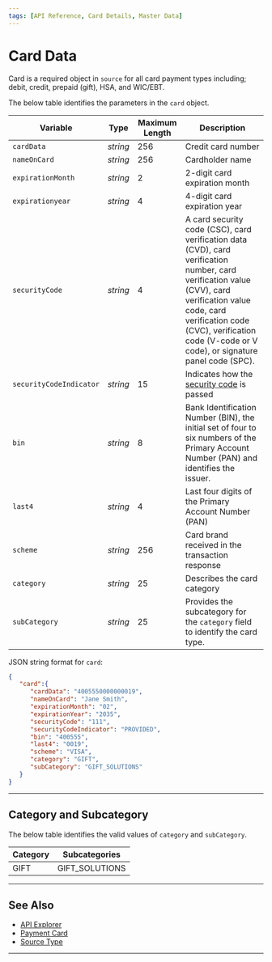 ```yaml
---
tags: [API Reference, Card Details, Master Data]
---
```



# Card Data

Card is a required object in `source` for all card payment types including; debit, credit, prepaid (gift), HSA, and WIC/EBT.

<!--
type: tab
titles: card, JSON Example
-->

The below table identifies the parameters in the `card` object.

| Variable | Type | Maximum Length | Description |
| -------- | -- | ------------ | -----|
| `cardData` | *string* | 256 | Credit card number |
| `nameOnCard` | *string* | 256 | Cardholder name |
| `expirationMonth` | *string* | 2 | 2-digit card expiration month |
| `expirationyear` | *string* | 4 |  4-digit card expiration year |
| `securityCode` | *string* | 4 | A card security code (CSC), card verification data (CVD), card verification number, card verification value (CVV), card verification value code, card verification code (CVC), verification code (V-code or V code), or signature panel code (SPC). |
| `securityCodeIndicator` | *string* | 15 | Indicates how the [security code](?path=docs/Resources/Guides/Fraud/Security-Code.md#security-code-indicator) is passed |
| `bin` | *string* | 8 |  Bank Identification Number (BIN), the initial set of four to six numbers of the Primary Account Number (PAN) and identifies the issuer. |
| `last4` | *string* | 4 |  Last four digits of the Primary Account Number (PAN) |
| `scheme` | *string* | 256 |  Card brand received in the transaction response |
| `category`| *string* | 25 | Describes the card category |
| `subCategory`| *string* | 25 | Provides the subcategory for the `category` field to identify the card type. |

<!--
type: tab
-->

JSON string format for `card`:

```json
{
   "card":{
      "cardData": "4005550000000019",
      "nameOnCard": "Jane Smith",
      "expirationMonth": "02",
      "expirationYear": "2035",
      "securityCode": "111",
      "securityCodeIndicator": "PROVIDED",
      "bin": "400555",
      "last4": "0019",
      "scheme": "VISA",
      "category": "GIFT",
      "subCategory": "GIFT_SOLUTIONS"
   } 
}
```

<!-- type: tab-end -->

---

## Category and Subcategory

The below table identifies the valid values of `category` and `subCategory`.

| Category | Subcategories |
| -------- | ------- |
| GIFT | GIFT_SOLUTIONS |

---

## See Also

- [API Explorer](../api/?type=post&path=/payments/v1/charges)
- [Payment Card](?path=docs/Resources/Guides/Payment-Sources/Payment-Card.md)
- [Source Type](?path=docs/Resources/Guides/Payment-Sources/Source-Type.md)

---
